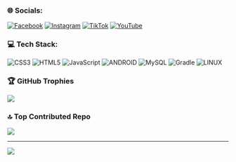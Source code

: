 
### 🌐 Socials:
[![Facebook](https://img.shields.io/badge/Facebook-%231877F2.svg?logo=Facebook&logoColor=white)](https://www.facebook.com/heydar.gaming.9) [![Instagram](https://img.shields.io/badge/Instagram-%23E4405F.svg?logo=Instagram&logoColor=white)](https://instagram.com/heydaristo) [![TikTok](https://img.shields.io/badge/TikTok-%23000000.svg?logo=TikTok&logoColor=white)](https://tiktok.com/@heydaristo) [![YouTube](https://img.shields.io/badge/YouTube-%23FF0000.svg?logo=YouTube&logoColor=white)](https://youtube.com/c/heydargaming) 

### 💻 Tech Stack:
![CSS3](https://img.shields.io/badge/css3-%231572B6.svg?style=flat-square&logo=css3&logoColor=white) ![HTML5](https://img.shields.io/badge/html5-%23E34F26.svg?style=flat-square&logo=html5&logoColor=white) ![JavaScript](https://img.shields.io/badge/javascript-%23323330.svg?style=flat-square&logo=javascript&logoColor=%23F7DF1E) ![ANDROID](https://img.shields.io/badge/android-%2320232a.svg?style=flat-square&logo=android&logoColor=%a4c639) ![MySQL](https://img.shields.io/badge/mysql-%2300f.svg?style=flat-square&logo=mysql&logoColor=white)  ![Gradle](https://img.shields.io/badge/Gradle-02303A.svg?style=flat-square&logo=Gradle&logoColor=white) ![LINUX](https://img.shields.io/badge/Linux-FCC624?style=flat-square&logo=linux&logoColor=black)

### 🏆 GitHub Trophies
![](https://github-profile-trophy.vercel.app/?username=heydaristo&theme=discord&no-frame=true&no-bg=false&margin-w=4)

### 🔝 Top Contributed Repo
![](https://github-contributor-stats.vercel.app/api?username=heydaristo&limit=5&theme=dark&combine_all_yearly_contributions=true)

---
[![](https://visitcount.itsvg.in/api?id=heydaristo&icon=0&color=3)](https://visitcount.itsvg.in)

<!-- Proudly created with GPRM ( https://gprm.itsvg.in ) -->
